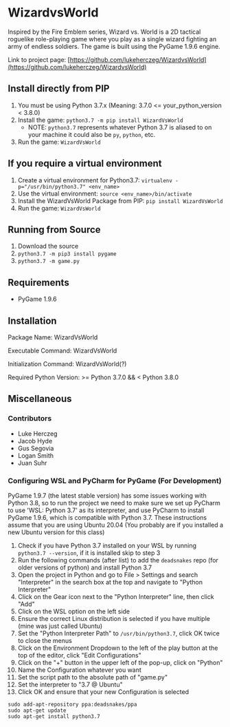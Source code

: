 # WizardvsWorld
Inspired by the Fire Emblem series, Wizard vs. World is a 2D tactical roguelike role-playing game where you play as a single wizard fighting an army of endless soldiers. The game is built using the PyGame 1.9.6 engine. 

Link to project page: [https://github.com/lukeherczeg/WizardvsWorld](https://github.com/lukeherczeg/WizardvsWorld)

## Install directly from PIP
1. You must be using Python 3.7.x (Meaning: 3.7.0 <= your_python_version < 3.8.0)
2. Install the game: `python3.7 -m pip install WizardVsWorld`
    - NOTE: `python3.7` represents whatever Python 3.7 is aliased to on your machine it could also be `py`, `python`, etc.
3. Run the game: `WizardVsWorld`

## If you require a virtual environment 
1. Create a virtual environment for Python3.7: `virtualenv -p="/usr/bin/python3.7" <env_name>`
2. Use the virtual environment: `source <env_name>/bin/activate`
3. Install the WizardVsWorld Package from PIP: `pip install WizardVsWorld`
4. Run the game: `WizardVsWorld`

## Running from Source 
1. Download the source
2. `python3.7 -m pip3 install pygame`
3. `python3.7 -m game.py`

## Requirements
* PyGame 1.9.6

## Installation
Package Name: WizardVsWorld

Executable Command: WizardVsWorld

Initialization Command: WizardVsWorld(?)

Required Python Version: >= Python 3.7.0 && < Python 3.8.0

## Miscellaneous

### Contributors
* Luke Herczeg
* Jacob Hyde
* Gus Segovia
* Logan Smith
* Juan Suhr

### Configuring WSL and PyCharm for PyGame (For Development)
PyGame 1.9.7 (the latest stable version) has some issues working with Python 3.8, so to run the project we need to make sure we set up PyCharm to use 'WSL: Python 3.7' as its interpreter, and use PyCharm to install PyGame 1.9.6, which is compatible with Python 3.7.
These instructions assume that you are using Ubuntu 20.04 (You probably are if you installed a new Ubuntu version for this class)

1. Check if you have Python 3.7 installed on your WSL by running `python3.7 --version`, if it is installed skip to step 3
2. Run the following commands (after list) to add the `deadsnakes` repo (for older versions of python) and install Python 3.7
3. Open the project in Python and go to File > Settings and search "Interpreter" in the search box at the top and navigate to "Python Interpreter"
4. Click on the Gear icon next to the "Python Interpreter" line, then click "Add"
5. Click on the WSL option on the left side
6. Ensure the correct Linux distribution is selected if you have multiple (mine was just called Ubuntu)
7. Set the "Python Interpreter Path" to `/usr/bin/python3.7`, click OK twice to close the menus
8. Click on the Environment Dropdown to the left of the play button at the top of the editor, click "Edit Configurations"
9. Click on the "+" button in the upper left of the pop-up, click on "Python"
10. Name the Configuration whatever you want
11. Set the script path to the absolute path of "game.py"
12. Set the interpreter to "3.7 @ Ubuntu"
13. Click OK and ensure that your new Configuration is selected

```
sudo add-apt-repository ppa:deadsnakes/ppa
sudo apt-get update
sudo apt-get install python3.7
```
